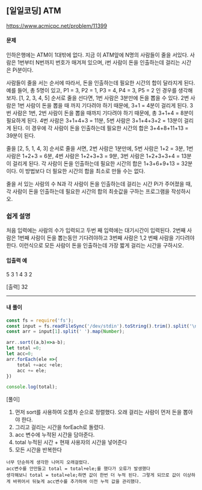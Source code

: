 ## [일일코딩] ATM

https://www.acmicpc.net/problem/11399

#### 문제

인하은행에는 ATM이 1대밖에 없다. 지금 이 ATM앞에 N명의 사람들이 줄을 서있다. 사람은 1번부터 N번까지 번호가 매겨져 있으며, i번 사람이 돈을 인출하는데 걸리는 시간은 Pi분이다.

사람들이 줄을 서는 순서에 따라서, 돈을 인출하는데 필요한 시간의 합이 달라지게 된다. 예를 들어, 총 5명이 있고, P1 = 3, P2 = 1, P3 = 4, P4 = 3, P5 = 2 인 경우를 생각해보자. [1, 2, 3, 4, 5] 순서로 줄을 선다면, 1번 사람은 3분만에 돈을 뽑을 수 있다. 2번 사람은 1번 사람이 돈을 뽑을 때 까지 기다려야 하기 때문에, 3+1 = 4분이 걸리게 된다. 3번 사람은 1번, 2번 사람이 돈을 뽑을 때까지 기다려야 하기 때문에, 총 3+1+4 = 8분이 필요하게 된다. 4번 사람은 3+1+4+3 = 11분, 5번 사람은 3+1+4+3+2 = 13분이 걸리게 된다. 이 경우에 각 사람이 돈을 인출하는데 필요한 시간의 합은 3+4+8+11+13 = 39분이 된다.

줄을 [2, 5, 1, 4, 3] 순서로 줄을 서면, 2번 사람은 1분만에, 5번 사람은 1+2 = 3분, 1번 사람은 1+2+3 = 6분, 4번 사람은 1+2+3+3 = 9분, 3번 사람은 1+2+3+3+4 = 13분이 걸리게 된다. 각 사람이 돈을 인출하는데 필요한 시간의 합은 1+3+6+9+13 = 32분이다. 이 방법보다 더 필요한 시간의 합을 최소로 만들 수는 없다.

줄을 서 있는 사람의 수 N과 각 사람이 돈을 인출하는데 걸리는 시간 Pi가 주어졌을 때, 각 사람이 돈을 인출하는데 필요한 시간의 합의 최솟값을 구하는 프로그램을 작성하시오.

### 쉽게 설명

처음 입력에는 사람의 수가 입력되고 두번 째 입력에는 대기시간이 입력된다.
2번째 사람은 1번째 사람이 돈을 뽑는동안 기다려야하고 3번째 사람은 1,2 번째 사람을 기다려야한다.
이런식으로 모든 사람이 돈을 인출하는데 가장 짧게 걸리는 시간을 구하시오.

#### 입출력 예

5
3 1 4 3 2

[출력]
32

---

#### 내 풀이

```js
const fs = require('fs');
const input = fs.readFileSync('/dev/stdin').toString().trim().split('\n');
const arr = input[1].split(' ').map(Number);

arr..sort((a,b)=>a-b);
let total =0;
let acc=0;
arr.forEach(ele =>{
    total +=acc +ele;
    acc += ele;
})

console.log(total);

```

[풀이]

1. 먼저 sort를 사용하여 오름차 순으로 정렬했다. 오래 걸리는 사람이 먼저 돈을 뽑아야 한다.
2. 그리고 걸리는 시간을 forEach로 돌렸다.
3. acc 변수에 누적된 시간을 담아준다.
4. total 누적된 시간 + 현재 사용자의 시간을 넣어준다
5. 모든 시간을 반복한다

```
너무 단순하게 생각한 나머지 오래걸렸다.
acc변수를 안만들고 total = total+ele;를 했다가 오류가 발생했다
생각해보니 total = total+ele;하면 값이 한번 더 누적 된다. 그렇게 되므로 값이 이상하게 바뀌어서 뒤늦게 acc변수를 추가하여 이전 누적 값을 관리했다.
```
